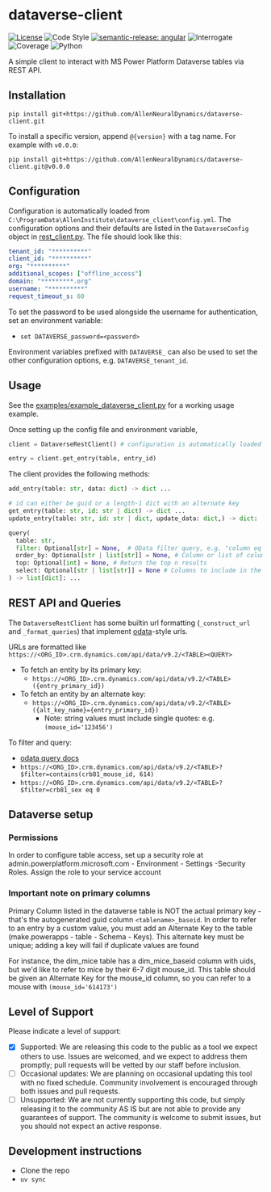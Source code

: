 # dataverse-client

[![License](https://img.shields.io/badge/license-MIT-brightgreen)](LICENSE)
![Code Style](https://img.shields.io/badge/code%20style-black-black)
[![semantic-release: angular](https://img.shields.io/badge/semantic--release-angular-e10079?logo=semantic-release)](https://github.com/semantic-release/semantic-release)
![Interrogate](https://img.shields.io/badge/interrogate-100.0%25-brightgreen)
![Coverage](https://img.shields.io/badge/coverage-100%25-brightgreen)
![Python](https://img.shields.io/badge/python->=3.10-blue?logo=python)

A simple client to interact with MS Power Platform Dataverse tables via REST API.

## Installation

`pip install git+https://github.com/AllenNeuralDynamics/dataverse-client.git`

To install a specific version, append `@{version}` with a tag name. For example with `v0.0.0`:

`pip install git+https://github.com/AllenNeuralDynamics/dataverse-client.git@v0.0.0`

## Configuration

Configuration is automatically loaded from `C:\ProgramData\AllenInstitute\dataverse_client\config.yml`. The configuration options and their defaults are listed in the `DataverseConfig` object in [rest_client.py](src/dataverse_client/rest_client.py). The file should look like this:

```yaml
tenant_id: "**********"
client_id: "**********"
org: "**********"
additional_scopes: ["offline_access"]
domain: "*********.org"
username: "**********"
request_timeout_s: 60
```

To set the password to be used alongside the username for authentication, set an environment variable:
- `set DATAVERSE_password=<password>`

Environment variables prefixed with `DATAVERSE_` can also be used to set the other configuration options, e.g. `DATAVERSE_tenant_id`.

## Usage

See the [examples/example_dataverse_client.py](examples/example_dataverse_client.py) for a working usage example.

Once setting up the config file and environment variable, 

```python
client = DataverseRestClient() # configuration is automatically loaded

entry = client.get_entry(table, entry_id)
```

The client provides the following methods:
```python
add_entry(table: str, data: dict) -> dict ...

# id can either be guid or a length-1 dict with an alternate key
get_entry(table: str, id: str | dict) -> dict ...
update_entry(table: str, id: str | dict, update_data: dict,) -> dict: ...

query(
  table: str, 
  filter: Optional[str] = None,  # OData filter query, e.g. "column eq 'value'".
  order_by: Optional[str | list[str]] = None, # Column or list of columns to order by
  top: Optional[int] = None, # Return the top n results
  select: Optional[str | list[str]] = None # Columns to include in the response
) -> list[dict]: ...
```

## REST API and Queries

The `DataverseRestClient` has some builtin url formatting (`_construct_url` and `_format_queries`) that implement [odata](https://www.odata.org/)-style urls.

URLs are formatted like `https://<ORG_ID>.crm.dynamics.com/api/data/v9.2/<TABLE><QUERY>`

- To fetch an entity by its primary key: 
  - `https://<ORG_ID>.crm.dynamics.com/api/data/v9.2/<TABLE>({entry_primary_id})`
- To fetch an entity by an alternate key: 
  - `https://<ORG_ID>.crm.dynamics.com/api/data/v9.2/<TABLE>({alt_key_name}={entry_primary_id})`
    - Note: string values must include single quotes: e.g. `(mouse_id='123456')`

To filter and query: 
- [odata query docs](https://docs.oasis-open.org/odata/odata/v4.0/errata03/os/complete/part1-protocol/odata-v4.0-errata03-os-part1-protocol-complete.html#_The_$filter_System)
- `https://<ORG_ID>.crm.dynamics.com/api/data/v9.2/<TABLE>?$filter=contains(crb81_mouse_id, 614)`
- `https://<ORG_ID>.crm.dynamics.com/api/data/v9.2/<TABLE>?$filter=crb81_sex eq 0`

## Dataverse setup

### Permissions
In order to configure table access, set up a security role at admin.powerplatform.microsoft.com - Environment - Settings -Security Roles.
Assign the role to your service account

### Important note on primary columns
Primary Column listed in the dataverse table is NOT the actual primary key - that's the autogenerated guid column `<tablename>_baseid`. In order to refer to an entry by a custom value, you must add an Alternate Key to the table (make.powerapps - table - Schema - Keys). This alternate key must be unique; adding a key will fail if duplicate values are found

For instance, the dim_mice table has a dim_mice_baseid column with uids, but we'd like to refer to mice by their 6-7 digit mouse_id. This table should be given an Alternate Key for the mouse_id column, so you can refer to a mouse with `(mouse_id='614173')`

## Level of Support
Please indicate a level of support:
 - [x] Supported: We are releasing this code to the public as a tool we expect others to use. Issues are welcomed, and we expect to address them promptly; pull requests will be vetted by our staff before inclusion.
 - [ ] Occasional updates: We are planning on occasional updating this tool with no fixed schedule. Community involvement is encouraged through both issues and pull requests.
 - [ ] Unsupported: We are not currently supporting this code, but simply releasing it to the community AS IS but are not able to provide any guarantees of support. The community is welcome to submit issues, but you should not expect an active response.

## Development instructions
- Clone the repo
- `uv sync`